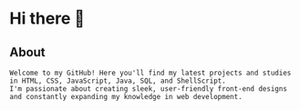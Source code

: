 # Hi there 👋

## About
```
Welcome to my GitHub! Here you'll find my latest projects and studies in HTML, CSS, JavaScript, Java, SQL, and ShellScript. 
I'm passionate about creating sleek, user-friendly front-end designs and constantly expanding my knowledge in web development.
```
<!--
**wardedcoffee/wardedcoffee** is a ✨ _special_ ✨ repository because its `README.md` (this file) appears on your GitHub profile.

Here are some ideas to get you started:

- 🔭 I’m currently working on ...
- 🌱 I’m currently learning ...
- 👯 I’m looking to collaborate on ...
- 🤔 I’m looking for help with ...
- 💬 Ask me about ...
- 📫 How to reach me: ...
- 😄 Pronouns: ...
- ⚡ Fun fact: ...
-->
